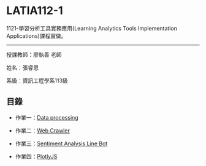 # LATIA112-1

1121-學習分析工具實務應用(Learning Analytics Tools Implementation Applications)課程實做。

---

授課教師：廖執善 老師

姓名：張睿恩

系級：資訊工程學系113級

## 目錄

- 作業一：[Data processing](data-processing/)

- 作業二：[Web Crawler](web_crawler)

- 作業三：[Sentiment Analysis Line Bot](hello_line_bot)

- 作業四：[PlotlyJS](hello_plotly)
